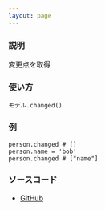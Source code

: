 ```yaml
---
layout: page
---
```


### 説明

変更点を取得

### 使い方

    モデル.changed()

### 例

    person.changed # []
    person.name = 'bob'
    person.changed # ["name"]

### ソースコード

- [GitHub](https://github.com/rails/rails/blob/984c3ef2775781d47efa9f541ce570daa2434a80/activemodel/lib/active_model/dirty.rb#L173)

